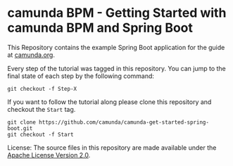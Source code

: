 # camunda BPM - Getting Started with camunda BPM and Spring Boot

This Repository contains the example Spring Boot application for the guide at [camunda.org](http://camunda.org/get-started/spring-boot.html).

Every step of the tutorial was tagged in this repository. You can jump to the final state of each step
by the following command:

```
git checkout -f Step-X
```

If you want to follow the tutorial along please clone this repository and checkout the `Start` tag.

```
git clone https://github.com/camunda/camunda-get-started-spring-boot.git
git checkout -f Start
```

License: The source files in this repository are made available under the [Apache License Version 2.0](../LICENSE).